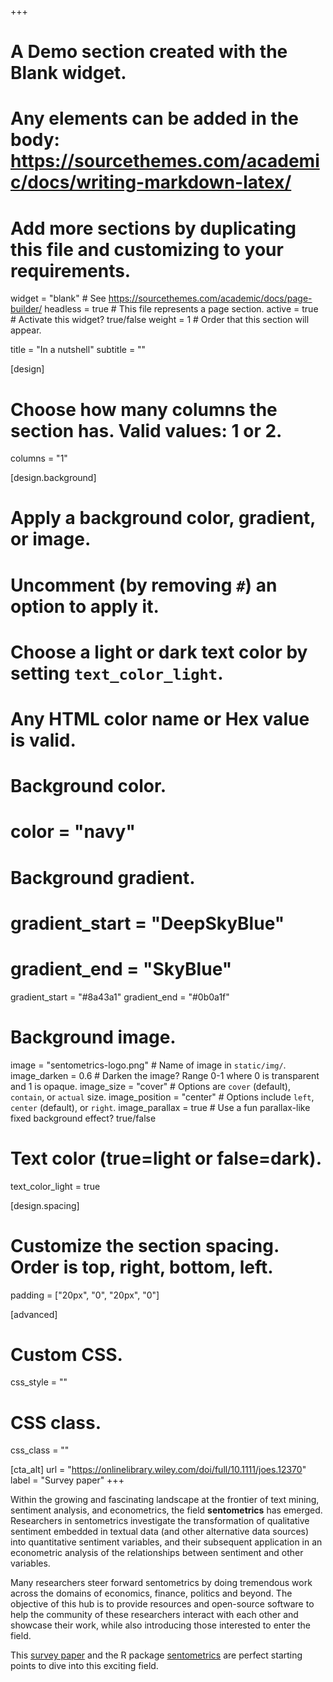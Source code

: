 +++
# A Demo section created with the Blank widget.
# Any elements can be added in the body: https://sourcethemes.com/academic/docs/writing-markdown-latex/
# Add more sections by duplicating this file and customizing to your requirements.

widget = "blank"  # See https://sourcethemes.com/academic/docs/page-builder/
headless = true  # This file represents a page section.
active = true  # Activate this widget? true/false
weight = 1 # Order that this section will appear.

title = "In a nutshell"
subtitle = ""

[design]
  # Choose how many columns the section has. Valid values: 1 or 2.
  columns = "1"

[design.background]
  # Apply a background color, gradient, or image.
  #   Uncomment (by removing `#`) an option to apply it.
  #   Choose a light or dark text color by setting `text_color_light`.
  #   Any HTML color name or Hex value is valid.

  # Background color.
  # color = "navy"
  
  # Background gradient.
  # gradient_start = "DeepSkyBlue"
  # gradient_end = "SkyBlue"
  gradient_start = "#8a43a1"
  gradient_end = "#0b0a1f"
  
  # Background image.
  image = "sentometrics-logo.png"  # Name of image in `static/img/`.
  image_darken = 0.6  # Darken the image? Range 0-1 where 0 is transparent and 1 is opaque.
  image_size = "cover"  #  Options are `cover` (default), `contain`, or `actual` size.
  image_position = "center"  # Options include `left`, `center` (default), or `right`.
  image_parallax = true  # Use a fun parallax-like fixed background effect? true/false

  # Text color (true=light or false=dark).
  text_color_light = true

[design.spacing]
  # Customize the section spacing. Order is top, right, bottom, left.
  padding = ["20px", "0", "20px", "0"]

[advanced]
 # Custom CSS. 
 css_style = ""
 
 # CSS class.
 css_class = ""
 
[cta_alt]
  url = "https://onlinelibrary.wiley.com/doi/full/10.1111/joes.12370"
  label = "Survey paper"
+++

Within the growing and fascinating landscape at the frontier of text mining, sentiment analysis, and econometrics, the field **sentometrics** has emerged. Researchers in sentometrics investigate the transformation of qualitative sentiment embedded in textual data (and other alternative data sources) into quantitative sentiment variables, and their subsequent application in an econometric analysis of the relationships between sentiment and other variables.

Many researchers steer forward sentometrics by doing tremendous work across the domains of economics, finance, politics and beyond. The objective of this hub is to provide resources and open-source software to help the community of these researchers interact with each other and showcase their work, while also introducing those interested to enter the field.

This [survey paper](https://onlinelibrary.wiley.com/doi/full/10.1111/joes.12370) and the R package [sentometrics](https://sentometricsresearch.github.io/sentometrics) are perfect starting points to dive into this exciting field.


